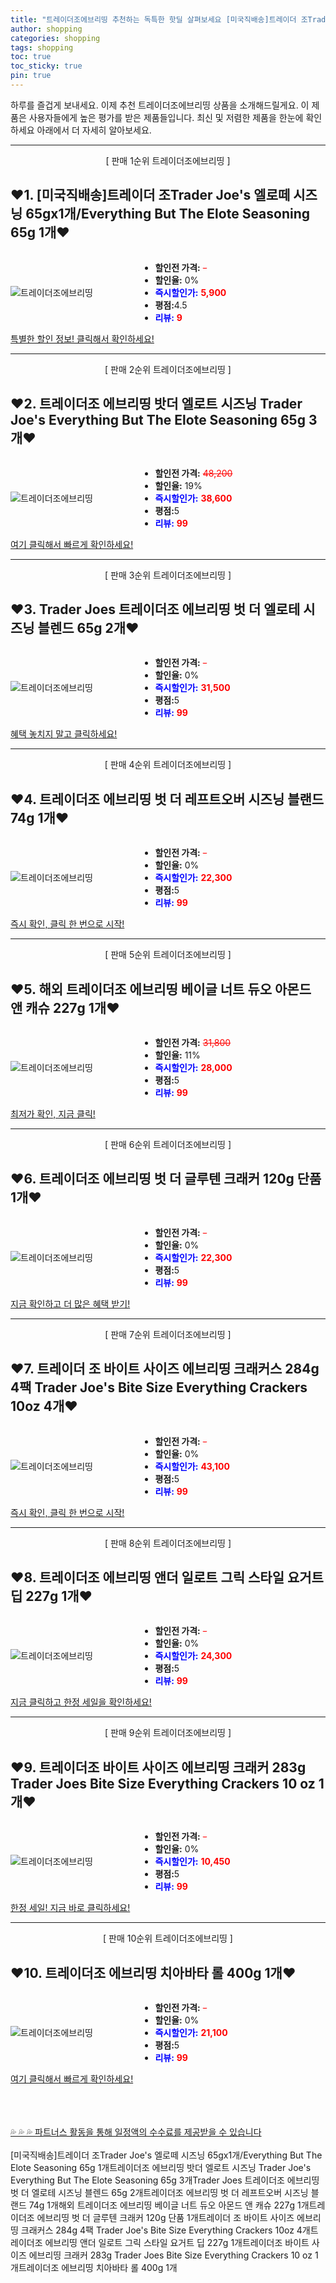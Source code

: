 ```yaml
---
title: "트레이더조에브리띵 추천하는 독특한 핫딜 살펴보세요 [미국직배송]트레이더 조Trader Joe's 엘로떼 시즈닝"
author: shopping
categories: shopping
tags: shopping
toc: true
toc_sticky: true
pin: true
---
```

하루를 즐겁게 보내세요. 이제 추천 트레이더조에브리띵 상품을 소개해드릴게요. 이 제품은 사용자들에게 높은 평가를 받은 제품들입니다. 최신 및 저렴한 제품을 한눈에 확인하세요 아래에서 더 자세히 알아보세요.

---
<p class="toplist" style="margin: 0 auto; display: block; width: fit-content;">[ 판매 1순위 트레이더조에브리띵 ]</p>

<h2><strong>❤️1. [미국직배송]트레이더 조Trader Joe's 엘로떼 시즈닝 65gx1개/Everything But The Elote Seasoning 65g 1개❤️</strong></h2>

<div style="display: flex; align-items: center;">
    <div style="flex: 0.4;">
        <img src="https://thumbnail8.coupangcdn.com/thumbnails/remote/230x230ex/image/vendor_inventory/e592/8796cc6c8bc8bfa144f5c275e10789ee858c515c51a4c3c8e487be79b7b8.jpg" alt="트레이더조에브리띵" style="max-width: 100%;">
    </div>
    <div style="flex: 0.6; margin-left: 10px;">
        <ul>
            <li><strong>할인전 가격:</strong> <del style="color: red;">-</del></li>
            <li><strong>할인율:</strong> 0%</li>
            <li><span style='color:blue'><strong>즉시할인가:</strong></span> <span style='color:red'><strong>5,900</strong></span></li>
            <li><strong>평점:</strong>4.5</li>
            <li><span style='color:blue'><strong>리뷰:</strong></span> <span style='color:red'><strong>9</strong></span></li>
        </ul>
    </div>
</div>
<div class="center">
    <a href="https://selin100587.github.io?lptag=AF9450613&subid=githubio&pageKey=2093537841&traceid=V0-153&itemId=3556310139&vendorItemId=71542187490" class="myButton">
        특별한 할인 정보! 클릭해서 확인하세요!
    </a>
</div>


---
<p class="toplist" style="margin: 0 auto; display: block; width: fit-content;">[ 판매 2순위 트레이더조에브리띵 ]</p>

<h2><strong>❤️2. 트레이더조 에브리띵 밧더 엘로트 시즈닝 Trader Joe's Everything But The Elote Seasoning 65g 3개❤️</strong></h2>

<div style="display: flex; align-items: center;">
    <div style="flex: 0.4;">
        <img src="https://thumbnail9.coupangcdn.com/thumbnails/remote/230x230ex/image/vendor_inventory/a8da/a6fae5c748b80b6b6836b30514a4a017092e57c6436358be9c44f694fc60.jpg" alt="트레이더조에브리띵" style="max-width: 100%;">
    </div>
    <div style="flex: 0.6; margin-left: 10px;">
        <ul>
            <li><strong>할인전 가격:</strong> <del style="color: red;">48,200</del></li>
            <li><strong>할인율:</strong> 19%</li>
            <li><span style='color:blue'><strong>즉시할인가:</strong></span> <span style='color:red'><strong>38,600</strong></span></li>
            <li><strong>평점:</strong>5</li>
            <li><span style='color:blue'><strong>리뷰:</strong></span> <span style='color:red'><strong>99</strong></span></li>
        </ul>
    </div>
</div>
<div class="center">
    <a href="https://selin100587.github.io?lptag=AF9450613&subid=githubio&pageKey=8202961123&traceid=V0-153&itemId=23605962549&vendorItemId=90631680460" class="myButton">
        여기 클릭해서 빠르게 확인하세요!
    </a>
</div>


---
<p class="toplist" style="margin: 0 auto; display: block; width: fit-content;">[ 판매 3순위 트레이더조에브리띵 ]</p>

<h2><strong>❤️3. Trader Joes 트레이더조 에브리띵 벗 더 엘로테 시즈닝 블렌드 65g 2개❤️</strong></h2>

<div style="display: flex; align-items: center;">
    <div style="flex: 0.4;">
        <img src="https://thumbnail8.coupangcdn.com/thumbnails/remote/230x230ex/image/vendor_inventory/998b/83061fb507623f8b917fed719f096e5801c1530adc148ecc9d2354a8ae23.jpg" alt="트레이더조에브리띵" style="max-width: 100%;">
    </div>
    <div style="flex: 0.6; margin-left: 10px;">
        <ul>
            <li><strong>할인전 가격:</strong> <del style="color: red;">-</del></li>
            <li><strong>할인율:</strong> 0%</li>
            <li><span style='color:blue'><strong>즉시할인가:</strong></span> <span style='color:red'><strong>31,500</strong></span></li>
            <li><strong>평점:</strong>5</li>
            <li><span style='color:blue'><strong>리뷰:</strong></span> <span style='color:red'><strong>99</strong></span></li>
        </ul>
    </div>
</div>
<div class="center">
    <a href="https://selin100587.github.io?lptag=AF9450613&subid=githubio&pageKey=8244629984&traceid=V0-153&itemId=17595034387&vendorItemId=84761405193" class="myButton">
        혜택 놓치지 말고 클릭하세요!
    </a>
</div>


---
<p class="toplist" style="margin: 0 auto; display: block; width: fit-content;">[ 판매 4순위 트레이더조에브리띵 ]</p>

<h2><strong>❤️4. 트레이더조 에브리띵 벗 더 레프트오버 시즈닝 블랜드 74g 1개❤️</strong></h2>

<div style="display: flex; align-items: center;">
    <div style="flex: 0.4;">
        <img src="https://thumbnail8.coupangcdn.com/thumbnails/remote/230x230ex/image/vendor_inventory/45e4/a856c822fc4ba87d78e294224e96ace0f43ca46ac636e9a853aaf8922ae4.jpg" alt="트레이더조에브리띵" style="max-width: 100%;">
    </div>
    <div style="flex: 0.6; margin-left: 10px;">
        <ul>
            <li><strong>할인전 가격:</strong> <del style="color: red;">-</del></li>
            <li><strong>할인율:</strong> 0%</li>
            <li><span style='color:blue'><strong>즉시할인가:</strong></span> <span style='color:red'><strong>22,300</strong></span></li>
            <li><strong>평점:</strong>5</li>
            <li><span style='color:blue'><strong>리뷰:</strong></span> <span style='color:red'><strong>99</strong></span></li>
        </ul>
    </div>
</div>
<div class="center">
    <a href="https://selin100587.github.io?lptag=AF9450613&subid=githubio&pageKey=7980501684&traceid=V0-153&itemId=20062685208&vendorItemId=88728288685" class="myButton">
        즉시 확인, 클릭 한 번으로 시작!
    </a>
</div>


---
<p class="toplist" style="margin: 0 auto; display: block; width: fit-content;">[ 판매 5순위 트레이더조에브리띵 ]</p>

<h2><strong>❤️5. 해외 트레이더조 에브리띵 베이글 너트 듀오 아몬드 앤 캐슈 227g 1개❤️</strong></h2>

<div style="display: flex; align-items: center;">
    <div style="flex: 0.4;">
        <img src="https://thumbnail9.coupangcdn.com/thumbnails/remote/230x230ex/image/vendor_inventory/2e15/c1be940fdd7a61d17c11ddeff2bfcec5aea761c0ccc8afdef4e9cc05b4a8.jpg" alt="트레이더조에브리띵" style="max-width: 100%;">
    </div>
    <div style="flex: 0.6; margin-left: 10px;">
        <ul>
            <li><strong>할인전 가격:</strong> <del style="color: red;">31,800</del></li>
            <li><strong>할인율:</strong> 11%</li>
            <li><span style='color:blue'><strong>즉시할인가:</strong></span> <span style='color:red'><strong>28,000</strong></span></li>
            <li><strong>평점:</strong>5</li>
            <li><span style='color:blue'><strong>리뷰:</strong></span> <span style='color:red'><strong>99</strong></span></li>
        </ul>
    </div>
</div>
<div class="center">
    <a href="https://selin100587.github.io?lptag=AF9450613&subid=githubio&pageKey=8248634786&traceid=V0-153&itemId=15896318429&vendorItemId=88760332421" class="myButton">
        최저가 확인, 지금 클릭!
    </a>
</div>


---
<p class="toplist" style="margin: 0 auto; display: block; width: fit-content;">[ 판매 6순위 트레이더조에브리띵 ]</p>

<h2><strong>❤️6. 트레이더조 에브리띵 벗 더 글루텐 크래커 120g 단품 1개❤️</strong></h2>

<div style="display: flex; align-items: center;">
    <div style="flex: 0.4;">
        <img src="https://thumbnail7.coupangcdn.com/thumbnails/remote/230x230ex/image/vendor_inventory/a833/296cb778c96653c6ae50ffa904d01ae8f904f448198b1e8ed82255a5b23a.jpg" alt="트레이더조에브리띵" style="max-width: 100%;">
    </div>
    <div style="flex: 0.6; margin-left: 10px;">
        <ul>
            <li><strong>할인전 가격:</strong> <del style="color: red;">-</del></li>
            <li><strong>할인율:</strong> 0%</li>
            <li><span style='color:blue'><strong>즉시할인가:</strong></span> <span style='color:red'><strong>22,300</strong></span></li>
            <li><strong>평점:</strong>5</li>
            <li><span style='color:blue'><strong>리뷰:</strong></span> <span style='color:red'><strong>99</strong></span></li>
        </ul>
    </div>
</div>
<div class="center">
    <a href="https://selin100587.github.io?lptag=AF9450613&subid=githubio&pageKey=7899297123&traceid=V0-153&itemId=21644858842&vendorItemId=88695660641" class="myButton">
        지금 확인하고 더 많은 혜택 받기!
    </a>
</div>


---
<p class="toplist" style="margin: 0 auto; display: block; width: fit-content;">[ 판매 7순위 트레이더조에브리띵 ]</p>

<h2><strong>❤️7. 트레이더 조 바이트 사이즈 에브리띵 크래커스 284g 4팩 Trader Joe's Bite Size Everything Crackers 10oz 4개❤️</strong></h2>

<div style="display: flex; align-items: center;">
    <div style="flex: 0.4;">
        <img src="https://thumbnail7.coupangcdn.com/thumbnails/remote/230x230ex/image/vendor_inventory/93a7/ed062979e03f60d02819729b831794337ccfcf6d9f900390f35f8588d036.jpg" alt="트레이더조에브리띵" style="max-width: 100%;">
    </div>
    <div style="flex: 0.6; margin-left: 10px;">
        <ul>
            <li><strong>할인전 가격:</strong> <del style="color: red;">-</del></li>
            <li><strong>할인율:</strong> 0%</li>
            <li><span style='color:blue'><strong>즉시할인가:</strong></span> <span style='color:red'><strong>43,100</strong></span></li>
            <li><strong>평점:</strong>5</li>
            <li><span style='color:blue'><strong>리뷰:</strong></span> <span style='color:red'><strong>99</strong></span></li>
        </ul>
    </div>
</div>
<div class="center">
    <a href="https://selin100587.github.io?lptag=AF9450613&subid=githubio&pageKey=5267018220&traceid=V0-153&itemId=1091021699&vendorItemId=71750524405" class="myButton">
        즉시 확인, 클릭 한 번으로 시작!
    </a>
</div>


---
<p class="toplist" style="margin: 0 auto; display: block; width: fit-content;">[ 판매 8순위 트레이더조에브리띵 ]</p>

<h2><strong>❤️8. 트레이더조 에브리띵 앤더 일로트 그릭 스타일 요거트 딥 227g 1개❤️</strong></h2>

<div style="display: flex; align-items: center;">
    <div style="flex: 0.4;">
        <img src="https://thumbnail10.coupangcdn.com/thumbnails/remote/230x230ex/image/vendor_inventory/510b/3366cca39c0c7d194739adc00f34918c87e86701333d84c1e99dc88d01e5.jpg" alt="트레이더조에브리띵" style="max-width: 100%;">
    </div>
    <div style="flex: 0.6; margin-left: 10px;">
        <ul>
            <li><strong>할인전 가격:</strong> <del style="color: red;">-</del></li>
            <li><strong>할인율:</strong> 0%</li>
            <li><span style='color:blue'><strong>즉시할인가:</strong></span> <span style='color:red'><strong>24,300</strong></span></li>
            <li><strong>평점:</strong>5</li>
            <li><span style='color:blue'><strong>리뷰:</strong></span> <span style='color:red'><strong>99</strong></span></li>
        </ul>
    </div>
</div>
<div class="center">
    <a href="https://selin100587.github.io?lptag=AF9450613&subid=githubio&pageKey=7591654122&traceid=V0-153&itemId=20062659619&vendorItemId=88697741656" class="myButton">
        지금 클릭하고 한정 세일을 확인하세요!
    </a>
</div>


---
<p class="toplist" style="margin: 0 auto; display: block; width: fit-content;">[ 판매 9순위 트레이더조에브리띵 ]</p>

<h2><strong>❤️9. 트레이더조 바이트 사이즈 에브리띵 크래커 283g Trader Joes Bite Size Everything Crackers 10 oz 1개❤️</strong></h2>

<div style="display: flex; align-items: center;">
    <div style="flex: 0.4;">
        <img src="https://thumbnail8.coupangcdn.com/thumbnails/remote/230x230ex/image/vendor_inventory/62d4/32b98b211a55d9d71b23f560a9084d1447caedf3338f7b5c5c12bc103152.jpg" alt="트레이더조에브리띵" style="max-width: 100%;">
    </div>
    <div style="flex: 0.6; margin-left: 10px;">
        <ul>
            <li><strong>할인전 가격:</strong> <del style="color: red;">-</del></li>
            <li><strong>할인율:</strong> 0%</li>
            <li><span style='color:blue'><strong>즉시할인가:</strong></span> <span style='color:red'><strong>10,450</strong></span></li>
            <li><strong>평점:</strong>5</li>
            <li><span style='color:blue'><strong>리뷰:</strong></span> <span style='color:red'><strong>99</strong></span></li>
        </ul>
    </div>
</div>
<div class="center">
    <a href="https://selin100587.github.io?lptag=AF9450613&subid=githubio&pageKey=5267018220&traceid=V0-153&itemId=7497295008&vendorItemId=87439404826" class="myButton">
        한정 세일! 지금 바로 클릭하세요!
    </a>
</div>


---
<p class="toplist" style="margin: 0 auto; display: block; width: fit-content;">[ 판매 10순위 트레이더조에브리띵 ]</p>

<h2><strong>❤️10. 트레이더조 에브리띵 치아바타 롤 400g 1개❤️</strong></h2>

<div style="display: flex; align-items: center;">
    <div style="flex: 0.4;">
        <img src="https://thumbnail6.coupangcdn.com/thumbnails/remote/230x230ex/image/vendor_inventory/422e/6574fccc8f4435472b3ed40c4d94595222f419101152cbd1ba50d385e143.jpg" alt="트레이더조에브리띵" style="max-width: 100%;">
    </div>
    <div style="flex: 0.6; margin-left: 10px;">
        <ul>
            <li><strong>할인전 가격:</strong> <del style="color: red;">-</del></li>
            <li><strong>할인율:</strong> 0%</li>
            <li><span style='color:blue'><strong>즉시할인가:</strong></span> <span style='color:red'><strong>21,100</strong></span></li>
            <li><strong>평점:</strong>5</li>
            <li><span style='color:blue'><strong>리뷰:</strong></span> <span style='color:red'><strong>99</strong></span></li>
        </ul>
    </div>
</div>
<div class="center">
    <a href="https://selin100587.github.io?lptag=AF9450613&subid=githubio&pageKey=7591635320&traceid=V0-153&itemId=20062588392&vendorItemId=88697443690" class="myButton">
        여기 클릭해서 빠르게 확인하세요!
    </a>
</div>

<br><br><br>[💦 💦 💦 파트너스 활동을 통해 일정액의 수수료를 제공받을 수 있습니다](https://link.coupang.com/a/bcpT2c)<br><br>[미국직배송]트레이더 조Trader Joe's 엘로떼 시즈닝 65gx1개/Everything But The Elote Seasoning 65g 1개트레이더조 에브리띵 밧더 엘로트 시즈닝 Trader Joe's Everything But The Elote Seasoning 65g 3개Trader Joes 트레이더조 에브리띵 벗 더 엘로테 시즈닝 블렌드 65g 2개트레이더조 에브리띵 벗 더 레프트오버 시즈닝 블랜드 74g 1개해외 트레이더조 에브리띵 베이글 너트 듀오 아몬드 앤 캐슈 227g 1개트레이더조 에브리띵 벗 더 글루텐 크래커 120g 단품 1개트레이더 조 바이트 사이즈 에브리띵 크래커스 284g 4팩 Trader Joe's Bite Size Everything Crackers 10oz 4개트레이더조 에브리띵 앤더 일로트 그릭 스타일 요거트 딥 227g 1개트레이더조 바이트 사이즈 에브리띵 크래커 283g Trader Joes Bite Size Everything Crackers 10 oz 1개트레이더조 에브리띵 치아바타 롤 400g 1개